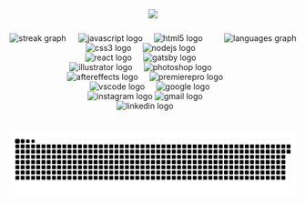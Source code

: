 
<div align="center">
  <img height="150" src="https://artscube.biz/graphics/redesign/Arts_Cube.svg"  />
</div>

###
<div align="center" >
  <img align="left" src="https://streak-stats.demolab.com?user=wjsacken&locale=en&mode=daily&theme=dracula&hide_border=false&border_radius=5" height="150" alt="streak graph"  />
  <img align="right" src="https://github-readme-stats.vercel.app/api/top-langs?username=wjsacken&locale=en&hide_title=false&layout=compact&card_width=320&langs_count=5&theme=dracula&hide_border=true" height="150" alt="languages graph"  />
</div>

<div align="center">
  <div align="center" width="700">
    <img src="https://cdn.jsdelivr.net/gh/devicons/devicon/icons/javascript/javascript-original.svg" height="30" alt="javascript logo"  />
    <img width="12" />
    <img src="https://cdn.jsdelivr.net/gh/devicons/devicon/icons/html5/html5-original.svg" height="30" alt="html5 logo"  />
    <img width="12" />
    <img src="https://cdn.jsdelivr.net/gh/devicons/devicon/icons/css3/css3-original.svg" height="30" alt="css3 logo"  />
    <img width="12" />
    <img src="https://cdn.jsdelivr.net/gh/devicons/devicon/icons/nodejs/nodejs-original.svg" height="30" alt="nodejs logo"  />
    <img width="12" />
    <img src="https://cdn.jsdelivr.net/gh/devicons/devicon/icons/react/react-original.svg" height="30" alt="react logo"  />
    <img width="12" />
    <img src="https://cdn.jsdelivr.net/gh/devicons/devicon/icons/gatsby/gatsby-plain.svg" height="30" alt="gatsby logo"  />
    <img width="12" />
    <img src="https://cdn.jsdelivr.net/gh/devicons/devicon/icons/illustrator/illustrator-plain.svg" height="30" alt="illustrator logo"  />
    <img width="12" />
    <img src="https://cdn.jsdelivr.net/gh/devicons/devicon/icons/photoshop/photoshop-plain.svg" height="30" alt="photoshop logo"  />
    <img width="12" />
    <img src="https://cdn.jsdelivr.net/gh/devicons/devicon/icons/aftereffects/aftereffects-original.svg" height="30" alt="aftereffects logo"  />
    <img width="12" />
    <img src="https://cdn.jsdelivr.net/gh/devicons/devicon/icons/premierepro/premierepro-plain.svg" height="30" alt="premierepro logo"  />
    <img width="12" />
    <img src="https://cdn.jsdelivr.net/gh/devicons/devicon/icons/vscode/vscode-original.svg" height="30" alt="vscode logo"  />
    <img width="12" />
    <img src="https://cdn.jsdelivr.net/gh/devicons/devicon/icons/google/google-original.svg" height="30" alt="google logo"  />
  </div>
  <div align="center">
    <img src="https://img.shields.io/static/v1?message=Instagram&logo=instagram&label=&color=E4405F&logoColor=white&labelColor=&style=for-the-badge" height="35" alt="instagram logo"  />
    <img src="https://img.shields.io/static/v1?message=Gmail&logo=gmail&label=&color=D14836&logoColor=white&labelColor=&style=for-the-badge" height="35" alt="gmail logo"  />
    <img src="https://img.shields.io/static/v1?message=LinkedIn&logo=linkedin&label=&color=0077B5&logoColor=white&labelColor=&style=for-the-badge" height="35" alt="linkedin logo"  />
  </div>
</div>

###

<br clear="both">

<img src="https://github.com/wjsacken/wjsacken/blob/3600905da819380cbb59db1e6858d8092fe321ac/snake.svg" alt="Snake animation" />

###
